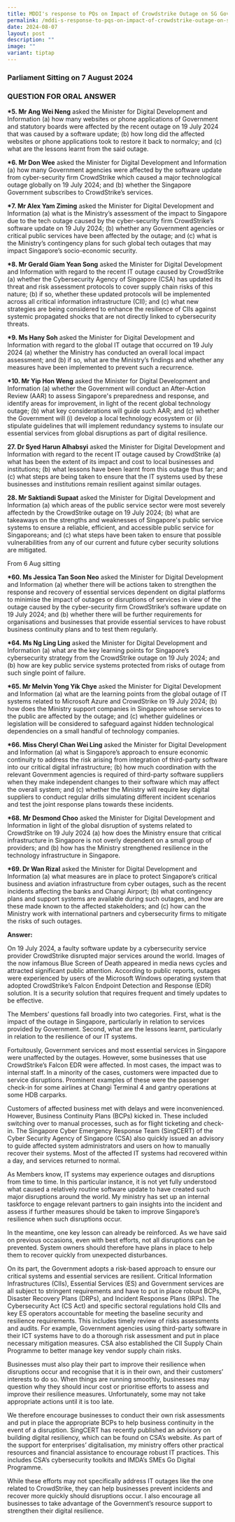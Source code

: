 ```yaml
---
title: MDDI's response to PQs on Impact of Crowdstrike Outage on SG Gov Services
permalink: /mddi-s-response-to-pqs-on-impact-of-crowdstrike-outage-on-sg-gov-services/
date: 2024-08-07
layout: post
description: ""
image: ""
variant: tiptap
---
```

<h3>Parliament Sitting on 7 August 2024</h3>
<h3>QUESTION FOR ORAL ANSWER</h3>
<p><strong>*5. Mr Ang Wei Neng</strong> asked the Minister for Digital Development
and Information (a) how many websites or phone applications of Government
and statutory boards were affected by the recent outage on 19 July 2024
that was caused by a software update; (b) how long did the affected websites
or phone applications took to restore it back to normalcy; and (c) what
are the lessons learnt from the said outage.</p>
<p><strong>*6. Mr Don Wee</strong> asked the Minister for Digital Development
and Information (a) how many Government agencies were affected by the software
update from cyber-security firm CrowdStrike which caused a major technological
outage globally on 19 July 2024; and (b) whether the Singapore Government
subscribes to CrowdStrike’s services.</p>
<p><strong>*7. Mr Alex Yam Ziming</strong> asked the Minister for Digital
Development and Information (a) what is the Ministry’s assessment of the
impact to Singapore due to the tech outage caused by the cyber-security
firm CrowdStrike’s software update on 19 July 2024; (b) whether any Government
agencies or critical public services have been affected by the outage;
and (c) what is the Ministry’s contingency plans for such global tech outages
that may impact Singapore’s socio-economic security.</p>
<p><strong>*8. Mr Gerald Giam Yean Song</strong> asked the Minister for Digital
Development and Information with regard to the recent IT outage caused
by CrowdStrike (a) whether the Cybersecurity Agency of Singapore (CSA)
has updated its threat and risk assessment protocols to cover supply chain
risks of this nature; (b) if so, whether these updated protocols will be
implemented across all critical information infrastructure (CII); and (c)
what new strategies are being considered to enhance the resilience of CIIs
against systemic propagated shocks that are not directly linked to cybersecurity
threats.</p>
<p><strong>*9. Ms Hany Soh</strong> asked the Minister for Digital Development
and Information with regard to the global IT outage that occurred on 19
July 2024 (a) whether the Ministry has conducted an overall local impact
assessment; and (b) if so, what are the Ministry’s findings and whether
any measures have been implemented to prevent such a recurrence.</p>
<p><strong>*10. Mr Yip Hon Weng</strong> asked the Minister for Digital Development
and Information (a) whether the Government will conduct an After-Action
Review (AAR) to assess Singapore's preparedness and response, and identify
areas for improvement, in light of the recent global technology outage;
(b) what key considerations will guide such AAR; and (c) whether the Government
will (i) develop a local technology ecosystem or (ii) stipulate guidelines
that will implement redundancy systems to insulate our essential services
from global disruptions as part of digital resilience.</p>
<p><strong>27. Dr Syed Harun Alhabsyi</strong> asked the Minister for Digital
Development and Information with regard to the recent IT outage caused
by CrowdStrike (a) what has been the extent of its impact and cost to local
businesses and institutions; (b) what lessons have been learnt from this
outage thus far; and (c) what steps are being taken to ensure that the
IT systems used by these businesses and institutions remain resilient against
similar outages.</p>
<p><strong>28. Mr Saktiandi Supaat</strong> asked the Minister for Digital
Development and Information (a) which areas of the public service sector
were most severely affectedn by the CrowdStrike outage on 19 July 2024;
(b) what are takeaways on the strengths and weaknesses of Singapore's public
service systems to ensure a reliable, efficient, and accessible public
service for Singaporeans; and (c) what steps have been taken to ensure
that possible vulnerabilities from any of our current and future cyber
security solutions are mitigated.</p>
<p>From 6 Aug sitting</p>
<p><strong>*60. Ms Jessica Tan Soon Neo</strong> asked the Minister for Digital
Development and Information (a) whether there will be actions taken to
strengthen the response and recovery of essential services dependent on
digital platforms to minimise the impact of outages or disruptions of services
in view of the outage caused by the cyber-security firm CrowdStrike’s software
update on 19 July 2024; and (b) whether there will be further requirements
for organisations and businesses that provide essential services to have
robust business continuity plans and to test them regularly.</p>
<p><strong>*64. Ms Ng Ling Ling</strong> asked the Minister for Digital Development
and Information (a) what are the key learning points for Singapore’s cybersecurity
strategy from the CrowdStrike outage on 19 July 2024; and (b) how are key
public service systems protected from risks of outage from such single
point of failure.</p>
<p><strong>*65. Mr Melvin Yong Yik Chye</strong> asked the Minister for Digital
Development and Information (a) what are the learning points from the global
outage of IT systems related to Microsoft Azure and CrowdStrike on 19 July
2024; (b) how does the Ministry support companies in Singapore whose services
to the public are affected by the outage; and (c) whether guidelines or
legislation will be considered to safeguard against hidden technological
dependencies on a small handful of technology companies.</p>
<p><strong>*66. Miss Cheryl Chan Wei Ling</strong> asked the Minister for
Digital Development and Information (a) what is Singapore’s approach to
ensure economic continuity to address the risk arising from integration
of third-party software into our critical digital infrastructure; (b) how
much coordination with the relevant Government agencies is required of
third-party software suppliers when they make independent changes to their
software which may affect the overall system; and (c) whether the Ministry
will require key digital suppliers to conduct regular drills simulating
different incident scenarios and test the joint response plans towards
these incidents.</p>
<p><strong>*68. Mr Desmond Choo</strong> asked the Minister for Digital Development
and Information in light of the global disruption of systems related to
CrowdStrike on 19 July 2024 (a) how does the Ministry ensure that critical
infrastructure in Singapore is not overly dependent on a small group of
providers; and (b) how has the Ministry strengthened resilience in the
technology infrastructure in Singapore.</p>
<p><strong>*69. Dr Wan Rizal</strong> asked the Minister for Digital Development
and Information (a) what measures are in place to protect Singapore’s critical
business and aviation infrastructure from cyber outages, such as the recent
incidents affecting the banks and Changi Airport; (b) what contingency
plans and support systems are available during such outages, and how are
these made known to the affected stakeholders; and (c) how can the Ministry
work with international partners and cybersecurity firms to mitigate the
risks of such outages.</p>
<p></p>
<p><strong>Answer:</strong>
</p>
<p>On 19 July 2024, a faulty software update by a cybersecurity service provider
CrowdStrike disrupted major services around the world. Images of the now
infamous Blue Screen of Death appeared in media news cycles and attracted
significant public attention. According to public reports, outages were
experienced by users of the Microsoft Windows operating system that adopted
CrowdStrike’s Falcon Endpoint Detection and Response (EDR) solution. It
is a security solution that requires frequent and timely updates to be
effective.</p>
<p>The Members’ questions fall broadly into two categories. First, what is
the impact of the outage in Singapore, particularly in relation to services
provided by Government. Second, what are the lessons learnt, particularly
in relation to the resilience of our IT systems.</p>
<p>Fortuitously, Government services and most essential services in Singapore
were unaffected by the outages. However, some businesses that use CrowdStrike’s
Falcon EDR were affected. In most cases, the impact was to internal staff.
In a minority of the cases, customers were impacted due to service disruptions.
Prominent examples of these were the passenger check-in for some airlines
at Changi Terminal 4 and gantry operations at some HDB carparks.</p>
<p>Customers of affected business met with delays and were inconvenienced.
However, Business Continuity Plans (BCPs) kicked in. These included switching
over to manual processes, such as for flight ticketing and check-in. The
Singapore Cyber Emergency Response Team (SingCERT) of the Cyber Security
Agency of Singapore (CSA) also quickly issued an advisory to guide affected
system administrators and users on how to manually recover their systems.
Most of the affected IT systems had recovered within a day, and services
returned to normal.</p>
<p>As Members know, IT systems may experience outages and disruptions from
time to time. In this particular instance, it is not yet fully understood
what caused a relatively routine software update to have created such major
disruptions around the world. My ministry has set up an internal taskforce
to engage relevant partners to gain insights into the incident and assess
if further measures should be taken to improve Singapore’s resilience when
such disruptions occur.</p>
<p>In the meantime, one key lesson can already be reinforced. As we have
said on previous occasions, even with best efforts, not all disruptions
can be prevented. System owners should therefore have plans in place to
help them to recover quickly from unexpected disturbances.</p>
<p>On its part, the Government adopts a risk-based approach to ensure our
critical systems and essential services are resilient. Critical Information
Infrastructures (CIIs), Essential Services (ES) and Government services
are all subject to stringent requirements and have to put in place robust
BCPs, Disaster Recovery Plans (DRPs), and Incident Response Plans (IRPs).
The Cybersecurity Act (CS Act) and specific sectoral regulations hold CIIs
and key ES operators accountable for meeting the baseline security and
resilience requirements. This includes timely review of risks assessments
and audits. For example, Government agencies using third-party software
in their ICT systems have to do a thorough risk assessment and put in place
necessary mitigation measures. CSA also established the CII Supply Chain
Programme to better manage key vendor supply chain risks.</p>
<p>Businesses must also play their part to improve their resilience when
disruptions occur and recognise that it is in their own, and their customers’
interests to do so. When things are running smoothly, businesses may question
why they should incur cost or prioritise efforts to assess and improve
their resilience measures. Unfortunately, some may not take appropriate
actions until it is too late.</p>
<p>We therefore encourage businesses to conduct their own risk assessments
and put in place the appropriate BCPs to help business continuity in the
event of a disruption. SingCERT has recently published an advisory on building
digital resiliency, which can be found on CSA’s website. As part of the
support for enterprises’ digitalisation, my ministry offers other practical
resources and financial assistance to encourage robust IT practices. This
includes CSA’s cybersecurity toolkits and IMDA’s SMEs Go Digital Programme.</p>
<p>While these efforts may not specifically address IT outages like the one
related to CrowdStrike, they can help businesses prevent incidents and
recover more quickly should disruptions occur. I also encourage all businesses
to take advantage of the Government’s resource support to strengthen their
digital resilience.</p>